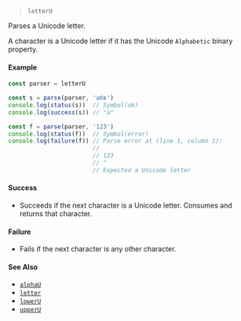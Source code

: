 <!--
 Copyright (c) 2020 Thomas J. Otterson
 
 This software is released under the MIT License.
 https://opensource.org/licenses/MIT
-->

> `letterU`

Parses a Unicode letter.

A character is a Unicode letter if it has the Unicode `Alphabetic` binary property.

#### Example

```javascript
const parser = letterU

const s = parse(parser, 'абв')
console.log(status(s))  // Symbol(ok)
console.log(success(s)) // "а"

const f = parse(parser, '123')
console.log(status(f))  // Symbol(error)
console.log(failure(f)) // Parse error at (line 1, column 1):
                        //
                        // 123
                        // ^
                        // Expected a Unicode letter
```

#### Success

* Succeeds if the next character is a Unicode letter. Consumes and returns that character.

#### Failure

* Fails if the next character is any other character.

#### See Also

* [`alphaU`](alphau.md)
* [`letter`](letter.md)
* [`lowerU`](loweru.md)
* [`upperU`](upperu.md)